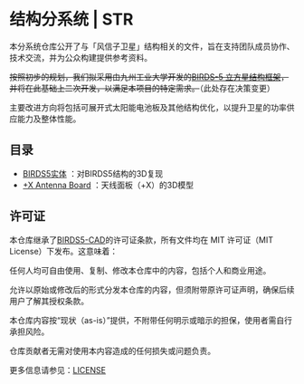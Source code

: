 # 结构分系统 | STR  

本分系统仓库公开了与「风信子卫星」结构相关的文件，旨在支持团队成员协作、技术交流，并为公众构建提供参考资料。  

~~按照初步的规划，我们拟采用由九州工业大学开发的[BIRDS-5 立方星结构框架](https://github.com/BIRDSOpenSource/BIRDS5-CAD)，并将在此基础上二次开发，以满足本项目的特定需求。~~（此处存在决策变更）  

主要改进方向将包括可展开式太阳能电池板及其他结构优化，以提升卫星的功率供应能力及整体性能。  

## 目录  
- [BIRDS5实体](https://github.com/HyacinthSat/STR/tree/main/BIRDS5%E5%AE%9E%E4%BD%93) ：对BIRDS5结构的3D复现
- [+X Antenna Board](https://github.com/HyacinthSat/STR/tree/main/%2BX%20Antenna%20Board) ：天线面板（+X）的3D模型

## 许可证  

本仓库继承了[BIRDS5-CAD](https://github.com/BIRDSOpenSource/BIRDS5-CAD)的许可证条款，所有文件均在 MIT 许可证（MIT License）下发布。这意味着：

任何人均可自由使用、复制、修改本仓库中的内容，包括个人和商业用途。

允许以原始或修改后的形式分发本仓库的内容，但须附带原许可证声明，确保后续用户了解其授权条款。

本仓库内容按“现状（as-is）”提供，不附带任何明示或暗示的担保，使用者需自行承担风险。

仓库贡献者无需对使用本内容造成的任何损失或问题负责。

更多信息请参见：[LICENSE](https://github.com/HyacinthSat/STR/blob/main/LICENSE)
